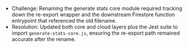- Challenge: Renaming the generate stats core module required tracking down the re-export wrapper and the downstream Firestore function entrypoint that referenced the old filename.
- Resolution: Updated both core and cloud layers plus the Jest suite to import `generate-stats-core.js`, ensuring the re-export path remained accurate after the rename.
